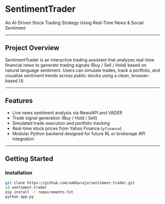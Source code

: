 # SentimentTrader

An AI-Driven Stock Trading Strategy Using Real-Time News & Social Sentiment

---

## Project Overview

SentimentTrader is an interactive trading assistant that analyzes real-time financial news to generate trading signals (Buy / Sell / Hold) based on natural language sentiment. Users can simulate trades, track a portfolio, and visualize sentiment trends across public stocks using a clean, browser-based UI.

---

## Features

- Live news sentiment analysis via NewsAPI and VADER
- Trade signal generation (Buy / Hold / Sell)
- Simulated trade execution and portfolio tracking
- Real-time stock prices from Yahoo Finance (`yfinance`)
- Modular Python backend designed for future RL or brokerage API integration

---
## Getting Started

### Installation

```bash
git clone https://github.com/aabbaraju/sentiment-trader.git
cd sentiment-trader
pip install -r requirements.txt
python app.py

